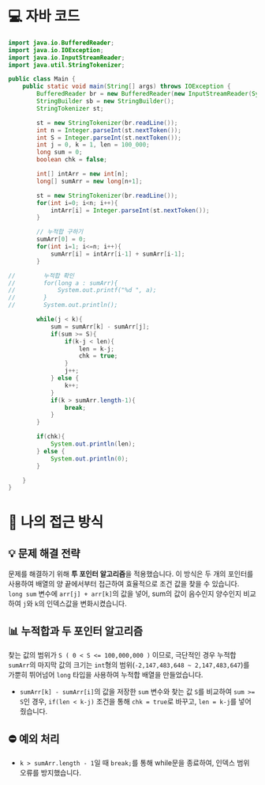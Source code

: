 <!-- 꾸미는데 있어 ChatGPT를 사용하였습니다. -->
# 💻 자바 코드
```java
import java.io.BufferedReader;
import java.io.IOException;
import java.io.InputStreamReader;
import java.util.StringTokenizer;

public class Main {
    public static void main(String[] args) throws IOException {
        BufferedReader br = new BufferedReader(new InputStreamReader(System.in));
        StringBuilder sb = new StringBuilder();
        StringTokenizer st;

        st = new StringTokenizer(br.readLine());
        int n = Integer.parseInt(st.nextToken());
        int S = Integer.parseInt(st.nextToken());
        int j = 0, k = 1, len = 100_000;
        long sum = 0;
        boolean chk = false;

        int[] intArr = new int[n];
        long[] sumArr = new long[n+1];

        st = new StringTokenizer(br.readLine());
        for(int i=0; i<n; i++){
            intArr[i] = Integer.parseInt(st.nextToken());
        }

        // 누적합 구하기
        sumArr[0] = 0;
        for(int i=1; i<=n; i++){
            sumArr[i] = intArr[i-1] + sumArr[i-1];
        }

//        누적합 확인
//        for(long a : sumArr){
//            System.out.printf("%d ", a);
//        }
//        System.out.println();

        while(j < k){
            sum = sumArr[k] - sumArr[j];
            if(sum >= S){
                if(k-j < len){
                    len = k-j;
                    chk = true;
                }
                j++;
            } else {
                k++;
            }
            if(k > sumArr.length-1){
                break;
            }
        }

        if(chk){
            System.out.println(len);
        } else {
            System.out.println(0);
        }

    }
}
```

# 💭 나의 접근 방식

## 💡 문제 해결 전략

문제를 해결하기 위해 **투 포인터 알고리즘**을 적용했습니다. 이 방식은 두 개의 포인터를 사용하여 배열의 양 끝에서부터 접근하여 효율적으로 조건 값을 찾을 수 있습니다.<br>
`long sum` 변수에 `arr[j] + arr[k]`의 값을 넣어, sum의 값이 음수인지 양수인지 비교하여 `j`와 `k`의 인덱스값을 변화시켰습니다.

## 📊 누적합과 두 포인터 알고리즘

찾는 값의 범위가 `S ( 0 < S <= 100,000,000 )` 이므로, 극단적인 경우 누적합 `sumArr`의 마지막 값의 크기는 `int`형의 범위(`-2,147,483,648 ~ 2,147,483,647`)를 가뿐히 뛰어넘어 `long` 타입을 사용하여 누적합 배열을 만들었습니다.

- `sumArr[k] - sumArr[i]`의 값을 저장한 `sum` 변수와 찾는 값 `S`를 비교하여 `sum >= S`인 경우, `if(len < k-j)` 조건을 통해 `chk = true`로 바꾸고, `len = k-j`를 넣어줬습니다.

## ⛔ 예외 처리

- `k > sumArr.length - 1`일 때 `break;`를 통해 while문을 종료하여, 인덱스 범위 오류를 방지했습니다.

